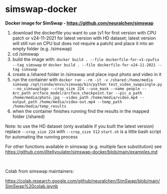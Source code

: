 # simswap-docker

**Docker image for SimSwap - https://github.com/neuralchen/simswap**

1. download the dockerfile you want to use (v1 for first version with CPU patch or v24-11-2021 for latest version with HD dataset; latest version will still run on CPU but does not require a patch) and place it into an empty folder (e.g. /simswap)
2. cd /simswap
3. build the image with: ```docker build . --file dockerfile-for-v1-cpufix --tag simswap``` or ```docker build . --file dockerfile-for-v24-11-2021 --tag simswap```
4. create a /shared folder in /simswap and place input photo and video in it
5. run the container with ```docker run --rm -it -v /shared:/home/media simswap /opt/conda/envs/simswap/bin/python test_video_swapsingle.py --no_simswaplogo --crop_size 224 --use_mask --name people --Arc_path arcface_model/arcface_checkpoint.tar --pic_a_path /home/media/photo.jpg --video_path /home/media/video.mp4 --output_path /home/media/video-out.mp4 --temp_path /home/media/temp_results```
6. when the container finishes running find the results in the mapped folder (/shared) 

Note: to use the HD dataset (only available if you built the latest version) replace `--crop_size 224` with  `--crop_size 512`
```start.sh``` is a little bash script for automating the running process

For other functions available in simswap (e.g. multiple face substitution) see https://github.com/illtellyoulater/simswap-docker/blob/main/examples.md

<br>

Colab from simswap maintainers:

https://colab.research.google.com/github/neuralchen/SimSwap/blob/main/SimSwap%20colab.ipynb
